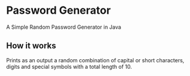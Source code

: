 # Password Generator
A Simple Random Password Generator in Java

## How it works
Prints as an output a random combination of capital or short characters, digits and special symbols with a total length of 10.
